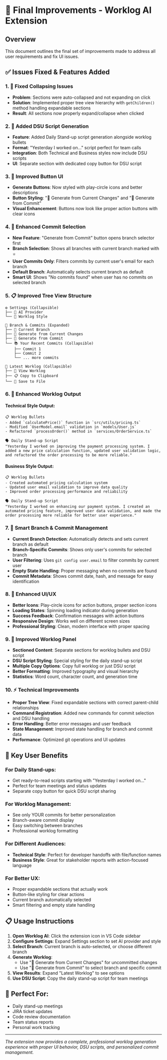 # 🎉 Final Improvements - Worklog AI Extension

## Overview
This document outlines the final set of improvements made to address all user requirements and fix UI issues.

## ✅ Issues Fixed & Features Added

### 1. **🔧 Fixed Collapsing Issues**
- **Problem**: Sections were auto-collapsed and not expanding on click
- **Solution**: Implemented proper tree view hierarchy with `getChildren()` method handling expandable sections
- **Result**: All sections now properly expand/collapse when clicked

### 2. **🎤 Added DSU Script Generation**
- **Feature**: Added Daily Stand-up script generation alongside worklog bullets
- **Format**: "Yesterday I worked on..." script perfect for team calls
- **Integration**: Both Technical and Business styles now include DSU scripts
- **UI**: Separate section with dedicated copy button for DSU script

### 3. **🚀 Improved Button UI**
- **Generate Buttons**: Now styled with play-circle icons and better descriptions
- **Button Styling**: "🚀 Generate from Current Changes" and "📝 Generate from Commit"
- **Visual Enhancement**: Buttons now look like proper action buttons with clear icons

### 4. **🌿 Enhanced Commit Selection**
- **New Feature**: "Generate from Commit" button opens branch selector first
- **Branch Selection**: Shows all branches with current branch marked with ⭐
- **User Commits Only**: Filters commits by current user's email for each branch
- **Default Branch**: Automatically selects current branch as default
- **Smart UI**: Shows "No commits found" when user has no commits on selected branch

### 5. **📋 Improved Tree View Structure**
```
⚙️ Settings (Collapsible)
├── 🤖 AI Provider
└── 📝 Worklog Style

🌿 Branch & Commits (Expanded)
├── 📍 Current Branch
├── 🚀 Generate from Current Changes
├── 📝 Generate from Commit
└── 📚 Your Recent Commits (Collapsible)
    ├── Commit 1
    ├── Commit 2
    └── ... more commits

📄 Latest Worklog (Collapsible)
├── 👀 View Worklog
├── 📋 Copy to Clipboard
└── 💾 Save to File
```

### 6. **🎯 Enhanced Worklog Output**

#### **Technical Style Output:**
```
📋 Worklog Bullets
- Added `calculatePrice()` function in `src/utils/pricing.ts`
- Modified `UserModel.email` validation in `models/User.js`
- Refactored `processOrder()` method in `services/OrderService.ts`

🗣️ Daily Stand-up Script
"Yesterday I worked on improving the payment processing system. I added a new price calculation function, updated user validation logic, and refactored the order processing to be more reliable."
```

#### **Business Style Output:**
```
📋 Worklog Bullets
- Created automated pricing calculation system
- Updated user email validation to improve data quality
- Improved order processing performance and reliability

🗣️ Daily Stand-up Script
"Yesterday I worked on enhancing our payment system. I created an automated pricing feature, improved user data validation, and made the order processing more reliable for better user experience."
```

### 7. **🔄 Smart Branch & Commit Management**
- **Current Branch Detection**: Automatically detects and sets current branch as default
- **Branch-Specific Commits**: Shows only user's commits for selected branch
- **User Filtering**: Uses `git config user.email` to filter commits by current user
- **Empty State Handling**: Proper messaging when no commits are found
- **Commit Metadata**: Shows commit date, hash, and message for easy identification

### 8. **🎨 Enhanced UI/UX**
- **Better Icons**: Play-circle icons for action buttons, proper section icons
- **Loading States**: Spinning loading indicator during generation
- **Success Feedback**: Confirmation messages with action buttons
- **Responsive Design**: Works well on different screen sizes
- **Professional Styling**: Clean, modern interface with proper spacing

### 9. **📱 Improved Worklog Panel**
- **Sectioned Content**: Separate sections for worklog bullets and DSU script
- **DSU Script Styling**: Special styling for the daily stand-up script
- **Multiple Copy Options**: Copy full worklog or just DSU script
- **Better Formatting**: Improved typography and visual hierarchy
- **Statistics**: Word count, character count, and generation time

### 10. **⚡ Technical Improvements**
- **Proper Tree View**: Fixed expandable sections with correct parent-child relationships
- **Command Registration**: Added new commands for commit selection and DSU handling
- **Error Handling**: Better error messages and user feedback
- **State Management**: Improved state handling for branch and commit data
- **Performance**: Optimized git operations and UI updates

## 🚀 Key User Benefits

### **For Daily Stand-ups:**
- Get ready-to-read scripts starting with "Yesterday I worked on..."
- Perfect for team meetings and status updates
- Separate copy button for quick DSU script sharing

### **For Worklog Management:**
- See only YOUR commits for better personalization
- Branch-aware commit display
- Easy switching between branches
- Professional worklog formatting

### **For Different Audiences:**
- **Technical Style**: Perfect for developer handoffs with file/function names
- **Business Style**: Great for stakeholder reports with action-focused language

### **For Better UX:**
- Proper expandable sections that actually work
- Button-like styling for clear actions
- Current branch automatically selected
- Smart filtering and empty state handling

## 📋 Usage Instructions

1. **Open Worklog AI**: Click the extension icon in VS Code sidebar
2. **Configure Settings**: Expand Settings section to set AI provider and style
3. **Select Branch**: Current branch is auto-selected, or choose different branch
4. **Generate Worklog**: 
   - Use "🚀 Generate from Current Changes" for uncommitted changes
   - Use "📝 Generate from Commit" to select branch and specific commit
5. **View Results**: Expand "Latest Worklog" to see options
6. **Use DSU Script**: Copy the daily stand-up script for team meetings

## 🎯 Perfect For:
- Daily stand-up meetings
- JIRA ticket updates
- Code review documentation
- Team status reports
- Personal work tracking

---

*The extension now provides a complete, professional worklog generation experience with proper UI behavior, DSU scripts, and personalized commit management.*
